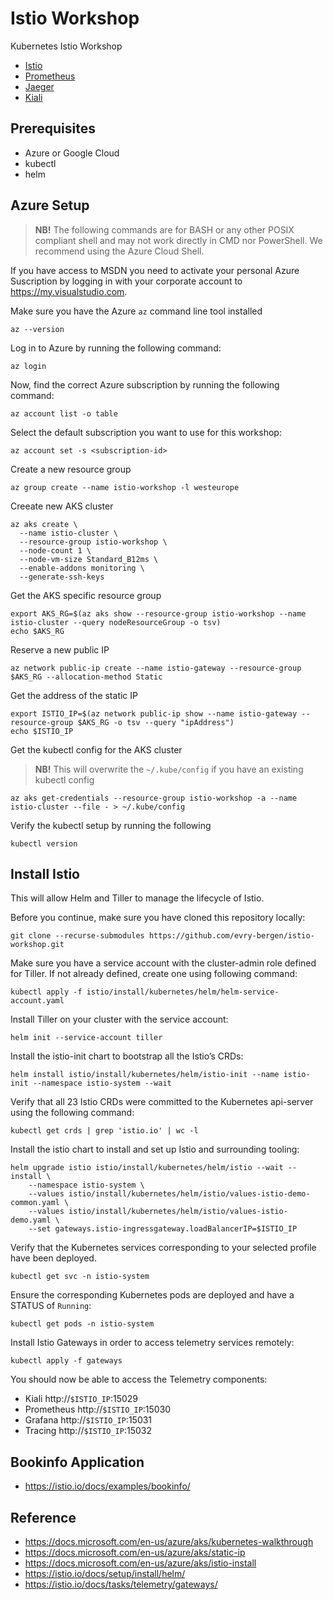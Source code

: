 # Istio Workshop

Kubernetes Istio Workshop

* [Istio](https://istio.io/)
* [Prometheus](https://prometheus.io/)
* [Jaeger](https://www.jaegertracing.io/)
* [Kiali](https://kiali.io/)

## Prerequisites

* Azure or Google Cloud
* kubectl
* helm

## Azure Setup

> **NB!** The following commands are for BASH or any other POSIX compliant shell
> and may not work directly in CMD nor PowerShell. We recommend using the Azure
> Cloud Shell.

If you have access to MSDN you need to activate your personal Azure Suscription
by logging in with your corporate account to https://my.visualstudio.com.

Make sure you have the Azure `az` command line tool installed

```
az --version
```

Log in to Azure by running the following command:

```
az login
```

Now, find the correct Azure subscription by running the following command:

```
az account list -o table
```

Select the default subscription you want to use for this workshop:

```
az account set -s <subscription-id>
```

Create a new resource group

```
az group create --name istio-workshop -l westeurope
```

Creeate new AKS cluster

```
az aks create \
  --name istio-cluster \
  --resource-group istio-workshop \
  --node-count 1 \
  --node-vm-size Standard_B12ms \
  --enable-addons monitoring \
  --generate-ssh-keys
```

Get the AKS specific resource group

```
export AKS_RG=$(az aks show --resource-group istio-workshop --name istio-cluster --query nodeResourceGroup -o tsv)
echo $AKS_RG
```

Reserve a new public IP

```
az network public-ip create --name istio-gateway --resource-group $AKS_RG --allocation-method Static
```

Get the address of the static IP

```
export ISTIO_IP=$(az network public-ip show --name istio-gateway --resource-group $AKS_RG -o tsv --query "ipAddress")
echo $ISTIO_IP
```

Get the kubectl config for the AKS cluster

> **NB!** This will overwrite the `~/.kube/config` if you have an existing
> kubectl config

```
az aks get-credentials --resource-group istio-workshop -a --name istio-cluster --file - > ~/.kube/config
```

Verify the kubectl setup by running the following

```
kubectl version
```

## Install Istio

This will allow Helm and Tiller to manage the lifecycle of Istio.

Before you continue, make sure you have cloned this repository locally:

```
git clone --recurse-submodules https://github.com/evry-bergen/istio-workshop.git
```

Make sure you have a service account with the cluster-admin role defined for Tiller. If not already defined, create one using following command:

```
kubectl apply -f istio/install/kubernetes/helm/helm-service-account.yaml
```

Install Tiller on your cluster with the service account:

```
helm init --service-account tiller
```

Install the istio-init chart to bootstrap all the Istio’s CRDs:

```
helm install istio/install/kubernetes/helm/istio-init --name istio-init --namespace istio-system --wait
```

Verify that all 23 Istio CRDs were committed to the Kubernetes api-server using the following command:

```
kubectl get crds | grep 'istio.io' | wc -l
```

Install the istio chart to install and set up Istio and surrounding tooling:

```
helm upgrade istio istio/install/kubernetes/helm/istio --wait --install \
    --namespace istio-system \
    --values istio/install/kubernetes/helm/istio/values-istio-demo-common.yaml \
    --values istio/install/kubernetes/helm/istio/values-istio-demo.yaml \
    --set gateways.istio-ingressgateway.loadBalancerIP=$ISTIO_IP
```

Verify that the Kubernetes services corresponding to your selected profile have been deployed.

```
kubectl get svc -n istio-system
```

Ensure the corresponding Kubernetes pods are deployed and have a STATUS of `Running`:

```
kubectl get pods -n istio-system
```

Install Istio Gateways in order to access telemetry services remotely:

```
kubectl apply -f gateways
```

You should now be able to access the Telemetry components:

* Kiali http://`$ISTIO_IP`:15029
* Prometheus http://`$ISTIO_IP`:15030
* Grafana http://`$ISTIO_IP`:15031
* Tracing http://`$ISTIO_IP`:15032

## Bookinfo Application

* https://istio.io/docs/examples/bookinfo/

## Reference

* https://docs.microsoft.com/en-us/azure/aks/kubernetes-walkthrough
* https://docs.microsoft.com/en-us/azure/aks/static-ip
* https://docs.microsoft.com/en-us/azure/aks/istio-install
* https://istio.io/docs/setup/install/helm/
* https://istio.io/docs/tasks/telemetry/gateways/
